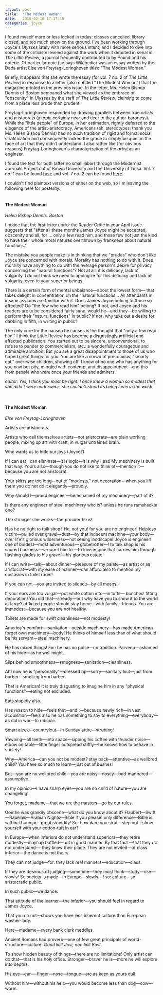 ```yaml
---
layout: post
title:  "The Modest Woman"
date:   2015-02-10 17:17:45
categories: joyce
---
```


I found myself more or less locked in today: classes cancelled, library closed, and too much snow on the ground. I've been working through Joyce's *Ulysses* lately with more serious intent, and I decided to dive into some of the criticism leveled against the work when it  debuted in serial in *The Little Review*, a journal frequently contributed to by Pound and his coterie. Of particular note (so says Wikipedia) was an essay written by the Dada artist Else von Freytag-Loringhoven titled "The Modest Woman."

Briefly, it appears that she wrote the essay (for vol. 7 no. 2 of *The Little Review*) in response to a letter (also entitled "The Modest Woman") that the magazine printed in the previous issue. In the letter, Ms. Helen Bishop Dennis of Boston bemoaned what she viewed as the embrace of "obscenity" in *Ulysses* by the staff of *The Little Review*, claiming to come from a place less prude than prudent.

Freytag-Loringhoven responded by drawing parallels between true *artists* and aristocrats (a topic certainly near and dear to the author-baroness). While the "little people" of Europe, in her estimation, rightly deferred to the elegance of the artist-aristocracy, Americans (ah, stereotypes; thank you Ms. Helen Bishop Dennis) had no such tradition of rigid and formal social stratification and consequently lacked the grace to simply be quiet in the face of art that they didn't understand. I also rather like (for obvious reasons) Freytag-Loringhoven's characterization of *the artist* as an engineer.

I found the text for both (after no small labor) through the Modernist Journals Project out of Brown University and the University of Tulsa. Vol. 7 no. 1 can be found [here](http://library.brown.edu/pdfs/1299775791781253.pdf) and vol. 7 no. 2 can be found [here](http://library.brown.edu/pdfs/1299776600843754.pdf).

I couldn't find plaintext versions of either on the web, so I'm leaving the following here for posterity.
<br/><br/>


#### The Modest Woman
*Helen Bishop Dennis, Boston*

I notice that the first letter under the Reader Critic in your April issue
suggests that "after all these months James Joyce might be accepted, obscenity
and all, for ... only a few read him, and those few not just
the kind to have their whole moral natures overthrown by frankness about
natural functions."

The mistake you people make is in thinking that we "prudes" who
don't like Joyce are concerned with morals. Morality has nothing to do
with it. Does morality have anything to do with the average person's
desire for privacy concerning the "natural functions"? Not at all; it
is delicacy, lack of vulgarity. I do not think we need to apologize for
this delicacy and lack of vulgarity, even to your superior beings.

There is a certain form of mental unbalance—about the lowest form—
that takes delight in concentration on the "natural functions... All attendants
in insane asylums are familiar with it. Does James Joyce belong
to those so affected? Do "the few who read him" belong? If not, and
Joyce and his readers are to be considered fairly sane, would he—and
they—be willing to perform their "natural functions" in public? If not,
why take out a desire for dabbling in filth, in writing in public?

The only cure for the nausea he causes is the thought that "only a few
read him." I think the Little Review has become a disgustingly artificial
and affected publication. You started out to be sincere, unconventional, to
refuse to pander to commercialism, etc.: a wonderfully courageous and
admirable ambition. But you are a great disappointment to those  of us
who hoped great things for you. You are like a crowd of precocious,
"smarty cat," over-wise children, showing off. I know of no one who
has anything for you now but pity, mingled with contempt and disappointment—and
this from people who were once your friends and admirers.

*editor: Yes, I think you must be right. I once knew a woman so modest that
she didn't wear underwear: she couldn't stand its being seen in the wash.*

<br>

#### The Modest Woman
*Else von Freytag-Loringhoven* 

Artists are aristocrats.

Artists who call themselves artists—not aristocrats—are plain working
people, mixing up art with craft, in vulgar untrained brain.

Who wants us to hide our joys (Joyce?)

If I can eat I can eliminate—it is logic—it is why I eat! My
machinery is built that way. Yours also—though you do not like to
think of—mention it—because you are not aristocrat.

Your skirts are too long—out of "modesty," not decoration—when
you lift them you do not do it elegantly—proudly.

Why should I—proud engineer—be ashamed of my machinery—part of it? 

Is there any engineer of steel machinery who is? unless he runs
ramshackle one?

The stronger she works—the prouder he is!

Has he no right to talk shop? He, not you! for you are no engineer!
Helpless victim—pulled over gravel—dust—by that indecent
machine—your body—over life's glorious wilderness—not seeing
landscape! Joyce is engineer! one of boldest—most adventurous—
globetrotter—! to talk shop is his sacred business—we want him to
—to love engine that carries him through flashing glades to his grave
—his glorious estate.

If I can write—talk—about dinner—pleasure of my palate—as
artist or as aristocrat—with my ease of manner—can afford also to
mention my ecstasies in toilet room!

If you can not—you are invited to silence—by all means!

If your ears are too vulgar—put white cotton into—in tufts—
bunches! fitting decoration! You did that—already—but why have
you to show it to the world at large? afflicted people should stay
home—with family—friends. You are immodest—because you are
not healthy.

Toilets are made for swift cleanliness—not modesty!

America's comfort:—sanitation—outside machinery—has made
American forget own machinery—body! He thinks of himself less
than of what should be his servant—steel machinery.

He has mixed things! For: he has no poise—no tradition. Parvenu—ashamed of his hide—as he well might.

Slips behind smoothness—smugness—sanitation—cleanliness.

Ah! now he is "personality"—dressed up—sorry—sanitary lout—just from barber—smelling from barber.

That is American! it is truly disgusting to imagine him in any "physical functions"—eating not excluded.

Eats stupidly also.

Has reason to hide—feels that—and :—because newly rich—in vast
acquisition—feels also he has something to say to everything—everybody—as did in war—to ridicule.

Smart aleck—countrylout—in Sunday attire—strutting!

Yawning—all teeth—into space—sipping his coffee with thunder noise—elbow on table—little finger outspread stiffly—he knows how to behave in society!

Why—America—can you not be modest? stay back—attentive—as wellbred child? You have so much to learn—just out of bushes!

But—you are no wellbred child—you are noisy—nosey—bad-mannered—assumptive.

In my opinion—I have sharp eyes—you are no child of nature—you are changeling!

You forget, madame—that we are the masters—go by our rules.

Goethe was grandly obscene—what do you know about it? Flaubert—Swift—Rabelais—Arabian
Nights—Bible if you please! only
difference—Bible is without humour—great stupidity! So: how
dare you strut—step out—show yourself with your cotton-tuft in ear?

In Europe—when inferiors do not understand superiors—they retire
modestly—mayhap baffled—but in good manner. By that fact
—that they do not understand—-they know their place. They are
not invited—of class inferior—the dance is not theirs.

They can not judge—for: they lack real manners—education—class.

If they are desirous of judging—sometime—they must think—study—rise—slowly! So society is made—in Europe—slowly—! so: culture—so: aristocratic public.

In such public—we dance.

That attitude of the learner—the inferior—you should feel in regard
to James Joyce.

That you do not—shows you have less inherent culture than European
washer-lady.

Here—madame—every bank clerk meddles.

Ancient Romans had proverb—one of few great principals of
world-structure—culture: *Quod licit Jovi, non licit Bovi*.

To show hidden beauty of things—there are no limitations! Only
artist can do that—that is his holy office. Stronger—braver he is—more he will explore into depths.

His eye—ear—-finger—nose—tongue—are as keen as yours dull.

Without him—without his help—you would become less than dog—cow—worm. 
